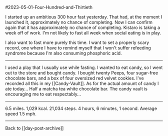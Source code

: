 #2023-05-01-Four-Hundred-and-Thirtieth

I started up an ambitious 300 hour fast yesterday.  That had, at the moment I launched it, approximately no chance of completing.  Now I can confirm again that it has approximately no chance of completing.  Kistaro is taking a week off of work.  I'm not likely to fast all week when social eating is in play.

I also want to fast more purely this time.  I want to set a properly scary record, one where I have to remind myself that I won't suffer refeeding syndrome because I'm also consuming phosphoric acid.

---
I used a play that I usually use while fasting.  I wanted to eat candy, so I went out to the store and bought candy.  I bought twenty Peeps, four sugar-free chocolate bars, and a box of four oversized red velvet cookies.  I've recorded all this in my [[Candy-Vault]].  As for the actual amount of candy I ate today...  Half a matcha tea white chocolate bar.  The candy vault is encouraging me to eat respectably...

---
6.5 miles.  1,029 kcal.  21,034 steps.  4 hours, 6 minutes, 1 second.  Average speed 1.5 mph.

---
Back to [[day-post-archive]]
